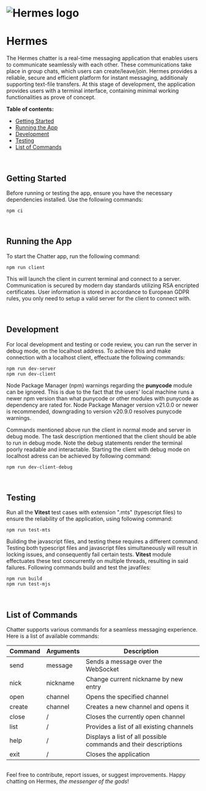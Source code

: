 # ![](https://i.imgur.com/TcupMvo.png 'Hermes logo') 
# Hermes 

The Hermes chatter is a real-time messaging application that enables users to communicate seamlessly with each other. These communications take place in group chats, which users can create/leave/join. Hermes provides a reliable, secure and efficient platform for instant messaging, additionaly supporting text-file transfers. At this stage of development, the application provides users with a terminal interface, containing minimal working functionalities as prove of concept.

**Table of contents:**

- [Getting Started](#getting-started)
- [Running the App](#running-the-app)
- [Development](#development)
- [Testing](#testing)
- [List of Commands](#list-of-commands)

<br>

## Getting Started

Before running or testing the app, ensure you have the necessary dependencies installed. Use the following commands:

```shell
npm ci
```

<br>

## Running the App

To start the Chatter app, run the following command:

```shell
npm run client
```

This will launch the client in current terminal and connect to a server. Communication is secured by modern day standards utilizing RSA encripted certificates. User information is stored in accordance to European GDPR rules, you only need to setup a valid server for the client to connect with.

<br>

## Development

For local development and testing or code review, you can run the server in debug mode, on the localhost address. To achieve this and make connection with a localhost client, effectuate the following commands:

```shell
npm run dev-server
npm run dev-client
```

Node Package Manager (npm) warnings regarding the **punycode** module can be ignored. This is due to the fact that the users' local machine runs a newer npm version than what punycode or other modules with punycode as dependency are rated for. Node Package Manager version v21.0.0 or newer is recommended, downgrading to version v20.9.0 resolves punycode warnings.

Commands mentioned above run the client in normal mode and server in debug mode. The task description mentioned that the client should be able to run in debug mode. Note the debug statements render the terminal poorly readable and interactable. Starting the client with debug mode on localhost adress can be achieved by following command:

```shell
npm run dev-client-debug
```

<br>

## Testing

Run all the **Vitest** test cases with extension ".mts" (typescript files) to ensure the reliability of the application, using following command:

```shell
npm run test-mts
```

Building the javascript files, and testing these requires a different command. Testing both typescript files and javascript files simultaneously will result in locking issues, and consequently fail certain tests. **Vitest** module effectuates these test concurrently on multiple threads, resulting in said failures. Following commands build and test the javafiles:

```shell
npm run build
npm run test-mjs
```

<br>

## List of Commands

Chatter supports various commands for a seamless messaging experience. Here is a list of available commands:

| Command | Arguments | Description                                                     |
| ------- | --------- | --------------------------------------------------------------- |
| send    | message   | Sends a message over the WebSocket                              |
| nick    | nickname  | Change current nickname by new entry                            |
| open    | channel   | Opens the specified channel                                     |
| create  | channel   | Creates a new channel and opens it                              |
| close   | /         | Closes the currently open channel                               |
| list    | /         | Provides a list of all existing channels                        |
| help    | /         | Displays a list of all possible commands and their descriptions |
| exit    | /         | Closes the application                                          |

##

Feel free to contribute, report issues, or suggest improvements. Happy chatting on Hermes, _the messenger of the gods_!
